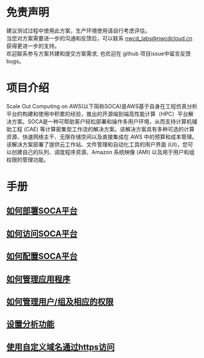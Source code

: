 # 免责声明
建议测试过程中使用此方案，生产环境使用请自行考虑评估。  
当您对方案需要进一步的沟通和反馈后，可以联系 nwcd_labs@nwcdcloud.cn 获得更进一步的支持。  
欢迎联系参与方案共建和提交方案需求, 也欢迎在 github 项目issue中留言反馈bugs。
# 项目介绍
Scale Out Computing on AWS(以下简称SOCA)是AWS基于自身在工程仿真分析平台的构建和使用中积累的经验，推出的开源端到端高性能计算（HPC）平台解决方案。SOCA是一种可帮助客户轻松部署和操作多用户环境，从而支持计算机辅助工程 (CAE) 等计算密集型工作流的解决方案。该解决方案具有多种可选的计算资源、快速网络主干、无限存储空间以及直接集成在 AWS 中的预算和成本管理。该解决方案部署了提供云工作站、文件管理和自动化工具的用户界面 (UI)，您可以创建自己的队列、调度程序资源、Amazon 系统映像 (AMI) 以及用于用户和组权限的管理功能。

# 手册
## [如何部署SOCA平台](manual.md#如何部署soca平台)
## [如何访问SOCA平台](manual.md#如何访问SOCA平台)
## [如何配置SOCA平台](manual.md#如何配置SOCA平台)
## [如何管理应用程序](manual.md#如何管理应用程序)
## [如何管理用户/组及相应的权限](manual.md#如何管理用户/组及相应的权限)
## [设置分析功能](manual.md#设置分析功能)
## [使用自定义域名通过https访问](manual.md#使用自定义域名通过https访问)